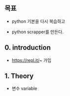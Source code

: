 ## 목표

- python 기본을 다시 복습하고

- python scrapper를 만든다.



## 0. introduction

- https://repl.it/~ 가입



## 1. Theory

- 변수 variable

  
